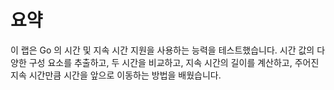 # 요약

이 랩은 Go 의 시간 및 지속 시간 지원을 사용하는 능력을 테스트했습니다. 시간 값의 다양한 구성 요소를 추출하고, 두 시간을 비교하고, 지속 시간의 길이를 계산하고, 주어진 지속 시간만큼 시간을 앞으로 이동하는 방법을 배웠습니다.
